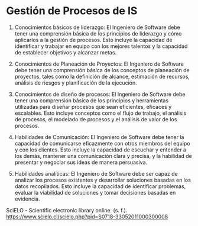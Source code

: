 # Gestión de Procesos de IS
1. Conocimientos básicos de liderazgo: El Ingeniero de Software debe tener una comprensión básica de los principios de liderazgo y cómo aplicarlos a la gestión de procesos. Esto incluye la capacidad de identificar y trabajar en equipo con los mejores talentos y la capacidad de establecer objetivos y alcanzar metas. 

2. Conocimientos de Planeación de Proyectos: El Ingeniero de Software debe tener una comprensión básica de los conceptos de planeación de proyectos, tales como la definición de alcance, estimación de recursos, análisis de riesgos y planificación de la ejecución. 

3. Conocimientos de diseño de procesos: El Ingeniero de Software debe tener una comprensión básica de los principios y herramientas utilizadas para diseñar procesos que sean eficientes, eficaces y escalables. Esto incluye conceptos como el flujo de trabajo, el análisis de procesos, el modelado de procesos y el análisis de valor de los procesos. 

4. Habilidades de Comunicación: El Ingeniero de Software debe tener la capacidad de comunicarse eficazmente con otros miembros del equipo y con los clientes. Esto incluye la capacidad de escuchar y entender a los demás, mantener una comunicación clara y precisa, y la habilidad de presentar y negociar sus ideas de manera persuasiva. 

5. Habilidades analíticas: El Ingeniero de Software debe ser capaz de analizar los procesos existentes y desarrollar soluciones basadas en los datos recopilados. Esto incluye la capacidad de identificar problemas, evaluar la viabilidad de soluciones y tomar decisiones basadas en evidencia. 

SciELO - Scientific electronic library online. (s. f.). https://www.scielo.cl/scielo.php?pid=S0718-33052011000300008 
